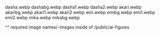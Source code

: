 dasha.webp
dashabg.webp
dasha1.webp
dasha2.webp
akari.webp
akaribg.webp
akari1.webp
akari2.webp
emi.webp
emibg.webp
emi1.webp
emi2.webp
mika.webp
mikabg.webp

^^ required image names/-images inside of /public/ai-figures